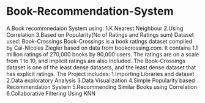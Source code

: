 # Book-Recommendation-System
A Book recommnedaion System using:
  1.K Nearest Neighbour
  2.Using Correlation
  3.Based on Popularity(No of Ratings and Ratings sum)
Dataset used: Book-Crossings
Book-Crossings is a book ratings dataset compiled by Cai-Nicolas Ziegler based on data from bookcrossing.com. It contains 1.1 million ratings of 270,000 books by 90,000 users. The ratings are on a scale from 1 to 10, and implicit ratings are also included.
The Book-Crossings dataset is one of the least dense datasets, and the least dense dataset that has explicit ratings.
The Project includes:
  1.Importing Libraries and dataset
  2.Data exploratory Analysis
  3.Data Visualization
  4.Simple Popularity based Recommendation System
  5.Recommending Similar Books using Correlation
  6.Collaborative Filtering Using KNN
